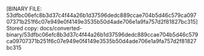 [BINARY FILE: 53dfbc06efc8b3d37c4f44a26b1d37596dedc889ccae704b5d46c579ca09707371b251f6c07e949e0f4149e3535b50d4ade706e1a9fa757d2f81827bc315]
Stored copy: docs/converted-binary/53dfbc06efc8b3d37c4f44a26b1d37596dedc889ccae704b5d46c579ca09707371b251f6c07e949e0f4149e3535b50d4ade706e1a9fa757d2f81827bc315
